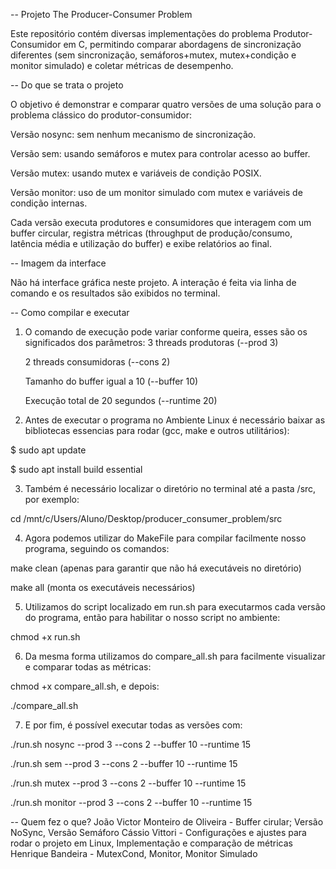 -- Projeto The Producer-Consumer Problem

Este repositório contém diversas implementações do problema Produtor-Consumidor em C, permitindo comparar abordagens de sincronização diferentes (sem sincronização, semáforos+mutex, mutex+condição e monitor simulado) e coletar métricas de desempenho.

-- Do que se trata o projeto

O objetivo é demonstrar e comparar quatro versões de uma solução para o problema clássico do produtor-consumidor:

Versão nosync: sem nenhum mecanismo de sincronização.

Versão sem: usando semáforos e mutex para controlar acesso ao buffer.

Versão mutex: usando mutex e variáveis de condição POSIX.

Versão monitor: uso de um monitor simulado com mutex e variáveis de condição internas.

Cada versão executa produtores e consumidores que interagem com um buffer circular, registra métricas (throughput de produção/consumo, latência média e utilização do buffer) e exibe relatórios ao final.

-- Imagem da interface

Não há interface gráfica neste projeto. A interação é feita via linha de comando e os resultados são exibidos no terminal.

-- Como compilar e executar

1. O comando de execução pode variar conforme queira, esses são os significados dos parâmetros:
    3 threads produtoras (--prod 3)

    2 threads consumidoras (--cons 2)

    Tamanho do buffer igual a 10 (--buffer 10)

    Execução total de 20 segundos (--runtime 20)

2. Antes de executar o programa no Ambiente Linux é necessário baixar as bibliotecas essencias para rodar (gcc, make e outros utilitários):

$ sudo apt update 

$ sudo apt install build essential

3. Também é necessário localizar o diretório no terminal até a pasta /src, por exemplo:

cd /mnt/c/Users/Aluno/Desktop/producer_consumer_problem/src

4. Agora podemos utilizar do MakeFile para compilar facilmente nosso programa, seguindo os comandos:

make clean (apenas para garantir que não há executáveis no diretório)

make all (monta os executáveis necessários)

5. Utilizamos do script localizado em run.sh para executarmos cada versão do programa, então para habilitar o nosso script no ambiente:

chmod +x run.sh

6. Da mesma forma utilizamos do compare_all.sh para facilmente visualizar e comparar todas as métricas:

chmod +x compare_all.sh, e depois:

./compare_all.sh

7. E por fim, é possível executar todas as versões com:
   
./run.sh nosync --prod 3 --cons 2 --buffer 10 --runtime 15

./run.sh sem     --prod 3 --cons 2 --buffer 10 --runtime 15

./run.sh mutex   --prod 3 --cons 2 --buffer 10 --runtime 15

./run.sh monitor --prod 3 --cons 2 --buffer 10 --runtime 15


-- Quem fez o que?
João Victor Monteiro de Oliveira - Buffer cirular; Versão NoSync, Versão Semáforo
Cássio Vittori - Configurações e ajustes para rodar o projeto em Linux, Implementação e comparação de métricas
Henrique Bandeira - MutexCond, Monitor, Monitor Simulado
